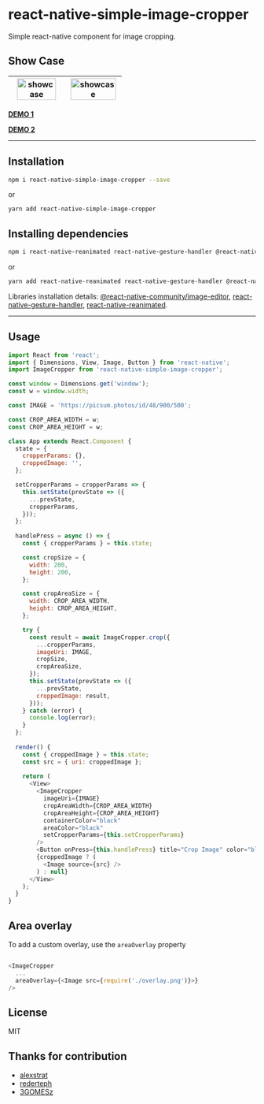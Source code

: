 # react-native-simple-image-cropper

Simple react-native component for image cropping.

## Show Case

<img src="https://raw.githubusercontent.com/barrsan/react-native-simple-image-cropper/master/showcase.gif" alt="showcase" width="89%">  |  <img src="https://raw.githubusercontent.com/barrsan/react-native-simple-image-cropper/master/showcase2.gif" alt="showcase" width="96%"> |
:---------------:|:----------------:|


**[DEMO 1](https://snack.expo.io/@barrsan/react-native-simple-image-cropper-demo)**

**[DEMO 2](https://snack.expo.io/@barrsan/react-native-simple-image-cropper-demo-v1.1.2)**

---

## Installation

```bash
npm i react-native-simple-image-cropper --save
```

or

```bash
yarn add react-native-simple-image-cropper
```

## Installing dependencies

```bash
npm i react-native-reanimated react-native-gesture-handler @react-native-community/image-editor --save
```

or

```bash
yarn add react-native-reanimated react-native-gesture-handler @react-native-community/image-editor
```

Libraries installation details: [@react-native-community/image-editor](https://github.com/react-native-community/react-native-image-editor), [react-native-gesture-handler](https://software-mansion.github.io/react-native-gesture-handler/docs/getting-started.html), [react-native-reanimated](https://software-mansion.github.io/react-native-reanimated/getting-started.html).

---

## Usage

```javascript
import React from 'react';
import { Dimensions, View, Image, Button } from 'react-native';
import ImageCropper from 'react-native-simple-image-cropper';

const window = Dimensions.get('window');
const w = window.width;

const IMAGE = 'https://picsum.photos/id/48/900/500';

const CROP_AREA_WIDTH = w;
const CROP_AREA_HEIGHT = w;

class App extends React.Component {	
  state = {
    cropperParams: {},
    croppedImage: '',
  };

  setCropperParams = cropperParams => {
    this.setState(prevState => ({
      ...prevState,
      cropperParams,
    }));
  };
  
  handlePress = async () => {
    const { cropperParams } = this.state;

    const cropSize = {
      width: 200,
      height: 200,
    };

    const cropAreaSize = {
      width: CROP_AREA_WIDTH,
      height: CROP_AREA_HEIGHT,
    };

    try {
      const result = await ImageCropper.crop({
        ...cropperParams,
        imageUri: IMAGE,
        cropSize,
        cropAreaSize,
      });
      this.setState(prevState => ({
        ...prevState,
        croppedImage: result,
      }));
    } catch (error) {
      console.log(error);
    }
  };
  
  render() {
    const { croppedImage } = this.state;
    const src = { uri: croppedImage };
    
    return (
      <View>
        <ImageCropper
          imageUri={IMAGE}
          cropAreaWidth={CROP_AREA_WIDTH}
          cropAreaHeight={CROP_AREA_HEIGHT}
          containerColor="black"
          areaColor="black"
          setCropperParams={this.setCropperParams}
        />
        <Button onPress={this.handlePress} title="Crop Image" color="blue" />
        {croppedImage ? (
          <Image source={src} />
        ) : null}
      </View>
    );
  }
}
```

## Area overlay

To add a custom overlay, use the `areaOverlay` property

```javascript

<ImageCropper
  ...
  areaOverlay={<Image src={require('./overlay.png')}>}
/>

```

## License

MIT

## Thanks for contribution

- [alexstrat](https://github.com/alexstrat)
- [rederteph](https://github.com/rederteph)
- [3GOMESz](https://github.com/3GOMESz)
